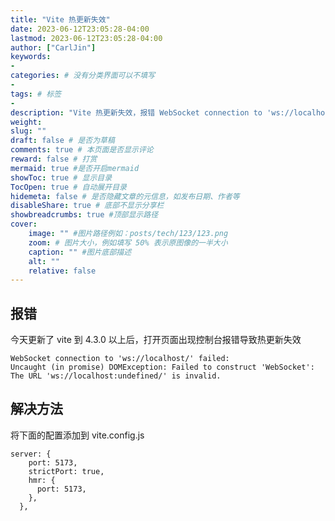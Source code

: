 ```yaml
---
title: "Vite 热更新失效"
date: 2023-06-12T23:05:28-04:00
lastmod: 2023-06-12T23:05:28-04:00
author: ["CarlJin"]
keywords: 
- 
categories: # 没有分类界面可以不填写
- 
tags: # 标签
- 
description: "Vite 热更新失效，报错 WebSocket connection to 'ws://localhost/' failed: "
weight:
slug: ""
draft: false # 是否为草稿
comments: true # 本页面是否显示评论
reward: false # 打赏
mermaid: true #是否开启mermaid
showToc: true # 显示目录
TocOpen: true # 自动展开目录
hidemeta: false # 是否隐藏文章的元信息，如发布日期、作者等
disableShare: true # 底部不显示分享栏
showbreadcrumbs: true #顶部显示路径
cover:
    image: "" #图片路径例如：posts/tech/123/123.png
    zoom: # 图片大小，例如填写 50% 表示原图像的一半大小
    caption: "" #图片底部描述
    alt: ""
    relative: false
---
```



## 报错
今天更新了 vite 到 4.3.0 以上后，打开页面出现控制台报错导致热更新失效
```text
WebSocket connection to 'ws://localhost/' failed:
Uncaught (in promise) DOMException: Failed to construct 'WebSocket': The URL 'ws://localhost:undefined/' is invalid.  
```


## 解决方法

将下面的配置添加到 vite.config.js
```text
server: {
    port: 5173,
    strictPort: true,
    hmr: {
      port: 5173,
    },
  },
```

